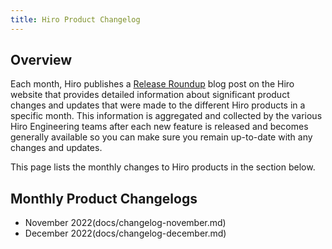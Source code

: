 ```yaml
---
title: Hiro Product Changelog
---
```


## Overview

Each month, Hiro publishes a [Release Roundup](https://www.hiro.so/blog-categories/hiro) blog post on the Hiro website that provides detailed information about significant product changes and updates that were made to the different Hiro products in a specific month. This information is aggregated and collected by the various Hiro Engineering teams after each new feature is released and becomes generally available so you can make sure you remain up-to-date with any changes and updates.

This page lists the monthly changes to Hiro products in the section below.

## Monthly Product Changelogs

- November 2022(docs/changelog-november.md)
- December 2022(docs/changelog-december.md)